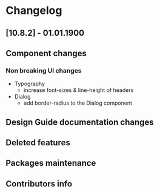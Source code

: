 # Changelog

## [10.8.2] - 01.01.1900

## Component changes

### Non breaking UI changes

- Typography
  - increase font-sizes & line-height of headers
- Dialog
  - add border-radius to the Dialog component

## Design Guide documentation changes

## Deleted features

## Packages maintenance

## Contributors info
